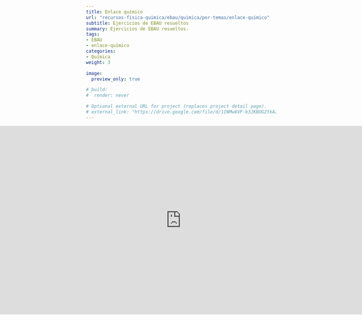 ```yaml
---
title: Enlace químico
url: "recursos-fisica-quimica/ebau/quimica/por-temas/enlace-quimico"
subtitle: Ejercicios de EBAU resueltos
summary: Ejercicios de EBAU resueltos.
tags:
- EBAU
- enlace-químico
categories:
- Química
weight: 3

image:
  preview_only: true

#_build:
#  render: never

# Optional external URL for project (replaces project detail page).
# external_link: "https://drive.google.com/file/d/1INMw8VP-b3JKBOGZtkAzfKPdgaYzFI21/view"
---
```


<iframe src="https://drive.google.com/file/d/1INMw8VP-b3JKBOGZtkAzfKPdgaYzFI21/preview" style="width: 100vw; height: 500px; position: relative; left: 50%; right: 50%; margin-left: -50vw; margin-right: -50vw;" frameborder="0"></iframe>